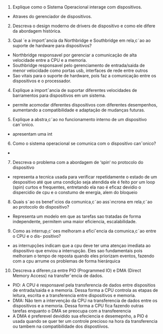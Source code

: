 1. Explique como o Sistema Operacional interage com dispositivos.
- Atraves do gerenciador de dispositivos.

2. Descreva o design moderno de drivers de dispositivo e como ele difere da abordagem
histórica.

3. Qual ´e a importˆancia da Northbridge e Southbridge em rela¸c˜ao ao suporte 
de hardware para dispositivos?
- Northbridge responsavel por gerenciar a comunicação de alta velocidade entre a
CPU e a memoria.
- Southbridge responsavel pelo gerenciamento de entrada/saida de menor velocidade
como portas usb, interfaces de rede entre outros
- Sao vitais para o suporte de hardware, pois faz a comunicação entre os dispositivos
e o processador.

4. Explique a importˆancia de suportar diferentes velocidades de barramentos para
dispositivos em um sistema.
- permite acomodar diferentes dispositivos com diferentes desempenhos, aumentando 
a compatibilidade e adaptação de mudanças futuras.

5. Explique a abstra¸c˜ao no funcionamento interno de um dispositivo canˆonico.
- apresentam uma int

6. Como o sistema operacional se comunica com o dispositivo canˆonico?
- 

7. Descreva o problema com a abordagem de ‘spin‘ no protocolo do dispositivo
- representa a tecnica usada para verificar repetidamente o estado de um despositivo
até que uma condição seja atendida ele é feito por um loop (spin) curtos e frequentes,
entretando ela nao é eficaz devidio o dispercidio de cpu e o constumo de energia, 
alem do bloqueio

8. Quais s˜ao os benef´ıcios da comunica¸c˜ao ass´ıncrona em rela¸c˜ao ao 
protocolo do dispositivo?
- Representa um modelo em que as tarefas sao tratadas de forma independente,
permitem uma maior eficiencia, escalabilidade.

9. Como as interrup¸c˜oes melhoram a eficiˆencia da comunica¸c˜ao entre o CPU e o dis-
positivo?
-  as interrupções indicam que a cpu deve ter uma atençao imediata ao dispositivo
que enviou a interrupção. Eles sao fundamentais pois melhoram o tempo de reposta
quando eles priorizam eventos, fazendo com a cpu arrume os problemas de forma
hierárquica 

10. Descreva a diferen¸ca entre PIO (Programmed IO) e DMA (Direct Memory Access)
na transferˆencia de dados.
- PIO: A CPU é responsavel pela transferencia de dados entre dispositios de entrada/saida
e a memoria. Dessa forma a CPU controla as etapas de leitura, escrita e a transferencia
entre dispositivos e memoria.
- DMA: Não tem a intervenção da CPU na transferencia de dados entre os dispositivos
e a memoria. Dessa forma a CPU fica fazendo outras tarefas enquanto o DMA se preocupa
com a transfeerencia
- A DMA é preferevel devidido sua efeciencia e desemepnho, a PIO é usada quando se 
quer ter um controle precioso na hora da transferencia ou tambem na compatibilidade
dos dispostiivos.
